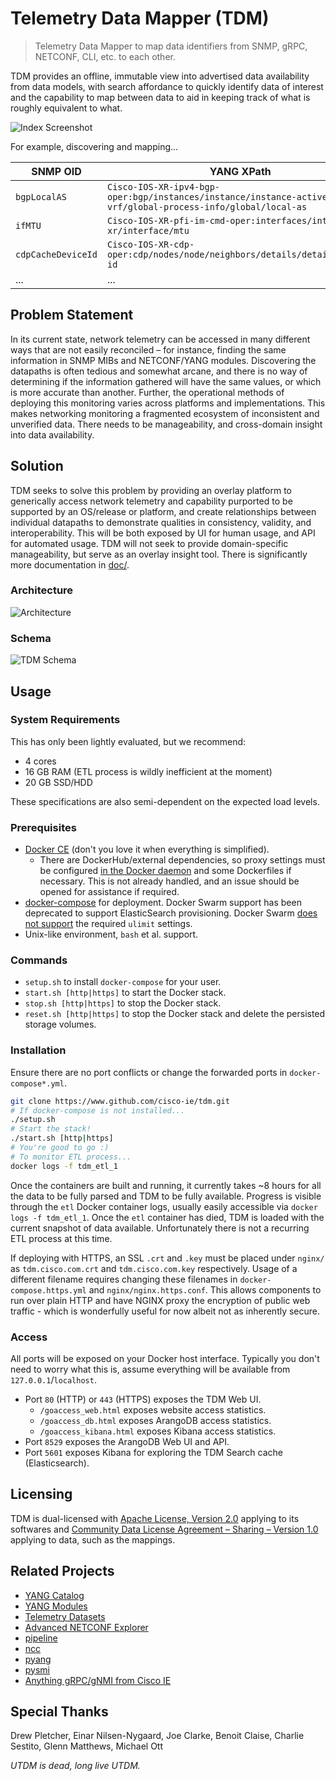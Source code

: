 # Telemetry Data Mapper (TDM)
> Telemetry Data Mapper to map data identifiers from SNMP, gRPC, NETCONF, CLI, etc. to each other.

TDM provides an offline, immutable view into advertised data availability from data models, with search affordance to quickly identify data of interest and the capability to map between data to aid in keeping track of what is roughly equivalent to what.

![Index Screenshot](/doc/docs/.vuepress/public/img/index.png)

For example, discovering and mapping...

| SNMP OID           | YANG XPath                                                                                                          |
|--------------------|---------------------------------------------------------------------------------------------------------------------|
| `bgpLocalAS`       | `Cisco-IOS-XR-ipv4-bgp-oper:bgp/instances/instance/instance-active/default-vrf/global-process-info/global/local-as` |
| `ifMTU`            | `Cisco-IOS-XR-pfi-im-cmd-oper:interfaces/interface-xr/interface/mtu`                                                |
| `cdpCacheDeviceId` | `Cisco-IOS-XR-cdp-oper:cdp/nodes/node/neighbors/details/detail/device-id`                                           |
| ...                | ...                                                                                                                 |

## Problem Statement
In its current state, network telemetry can be accessed in many different ways that are not easily reconciled – for instance, finding the same information in SNMP MIBs and NETCONF/YANG modules. Discovering the datapaths is often tedious and somewhat arcane, and there is no way of determining if the information gathered will have the same values, or which is more accurate than another. Further, the operational methods of deploying this monitoring varies across platforms and implementations. This makes networking monitoring a fragmented ecosystem of inconsistent and unverified data. There needs to be manageability, and cross-domain insight into data availability.

## Solution
TDM seeks to solve this problem by providing an overlay platform to generically access network telemetry and capability purported to be supported by an OS/release or platform, and create relationships between individual datapaths to demonstrate qualities in consistency, validity, and interoperability. This will be both exposed by UI for human usage, and API for automated usage. TDM will not seek to provide domain-specific manageability, but serve as an overlay insight tool. There is significantly more documentation in [doc/](/doc/).

### Architecture
![Architecture](/doc/docs/.vuepress/public/img/tdm_arch.png)

### Schema
![TDM Schema](/doc/docs/.vuepress/public/img/tdm_schema.png)

## Usage

### System Requirements
This has only been lightly evaluated, but we recommend:

* 4 cores
* 16 GB RAM (ETL process is wildly inefficient at the moment)
* 20 GB SSD/HDD

These specifications are also semi-dependent on the expected load levels.

### Prerequisites
* [Docker CE](https://docs.docker.com/install/) (don't you love it when everything is simplified).
  * There are DockerHub/external dependencies, so proxy settings must be configured [in the Docker daemon](https://docs.docker.com/network/proxy/) and some Dockerfiles if necessary. This is not already handled, and an issue should be opened for assistance if required.
* [docker-compose](https://docs.docker.com/compose/install/) for deployment. Docker Swarm support has been deprecated to support ElasticSearch provisioning. Docker Swarm [does not support](https://github.com/moby/moby/issues/25209) the required `ulimit` settings.
* Unix-like environment, `bash` et al. support.

### Commands
* `setup.sh` to install `docker-compose` for your user.
* `start.sh [http|https]` to start the Docker stack.
* `stop.sh [http|https]` to stop the Docker stack.
* `reset.sh [http|https]` to stop the Docker stack and delete the persisted storage volumes.


### Installation
Ensure there are no port conflicts or change the forwarded ports in `docker-compose*.yml`.

```bash
git clone https://www.github.com/cisco-ie/tdm.git
# If docker-compose is not installed...
./setup.sh
# Start the stack!
./start.sh [http|https]
# You're good to go :)
# To monitor ETL process...
docker logs -f tdm_etl_1
```

Once the containers are built and running, it currently takes ~8 hours for all the data to be fully parsed and TDM to be fully available. Progress is visible through the `etl` Docker container logs, usually easily accessible via `docker logs -f tdm_etl_1`. Once the `etl` container has died, TDM is loaded with the current snapshot of data available. Unfortunately there is not a recurring ETL process at this time.

If deploying with HTTPS, an SSL `.crt` and `.key` must be placed under `nginx/` as `tdm.cisco.com.crt` and `tdm.cisco.com.key` respectively. Usage of a different filename requires changing these filenames in `docker-compose.https.yml` and `nginx/nginx.https.conf`. This allows components to run over plain HTTP and have NGINX proxy the encryption of public web traffic - which is wonderfully useful for now albeit not as inherently secure.

### Access
All ports will be exposed on your Docker host interface. Typically you don't need to worry what this is, assume everything will be available from `127.0.0.1`/`localhost`.

* Port `80` (HTTP) or `443` (HTTPS) exposes the TDM Web UI.
  * `/goaccess_web.html` exposes website access statistics.
  * `/goaccess_db.html` exposes ArangoDB access statistics.
  * `/goaccess_kibana.html` exposes Kibana access statistics.
* Port `8529` exposes the ArangoDB Web UI and API.
* Port `5601` exposes Kibana for exploring the TDM Search cache (Elasticsearch).

## Licensing
TDM is dual-licensed with [Apache License, Version 2.0](/LICENSE) applying to its softwares and [Community Data License Agreement – Sharing – Version 1.0](/LICENSE-DATA) applying to data, such as the mappings.

## Related Projects
* [YANG Catalog](https://yangcatalog.org/)
* [YANG Modules](https://github.com/YangModels/yang)
* [Telemetry Datasets](https://github.com/cisco-ie/telemetry)
* [Advanced NETCONF Explorer](https://github.com/cisco-ie/anx)
* [pipeline](https://github.com/cisco/bigmuddy-network-telemetry-pipeline)
* [ncc](https://github.com/CiscoDevNet/ncc)
* [pyang](https://github.com/mbj4668/pyang)
* [pysmi](https://github.com/etingof/pysmi)
* [Anything gRPC/gNMI from Cisco IE](https://github.com/cisco-ie)

## Special Thanks
Drew Pletcher, Einar Nilsen-Nygaard, Joe Clarke, Benoit Claise, Charlie Sestito, Glenn Matthews, Michael Ott

_UTDM is dead, long live UTDM._
